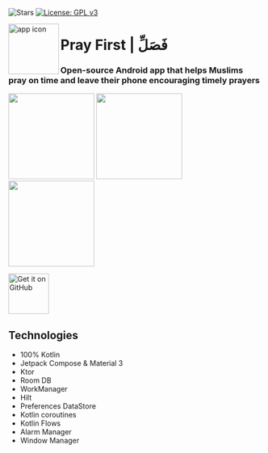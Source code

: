 ![Stars](https://img.shields.io/github/stars/mhss1/prayfirst?style=social)
[![License: GPL v3](https://img.shields.io/badge/License-GPLv3-blue.svg)](https://www.gnu.org/licenses/gpl-3.0)

<img align="left" width="100" height="100" src="https://github.com/mhss1/PrayFirst/assets/58703865/3551e461-4263-44ee-a48e-57b7bd1e6075" alt="app icon">

# Pray First | فَصَلِّ

### Open-source Android app that helps Muslims pray on time and leave their phone encouraging timely prayers

<div align="left">
<img src = "https://github.com/mhss1/PrayFirst/assets/58703865/2286cd8d-c641-4551-8e04-1c525ec68e3c" width="170" />
<img src = "https://github.com/mhss1/PrayFirst/assets/58703865/d3846715-007d-4360-be73-feb03ad99221" width="170" />
<img src = "https://github.com/mhss1/PrayFirst/assets/58703865/f8862c94-0630-49b8-9204-a72d5fce59a0" width="170" />
</div>

[<img src="https://camo.githubusercontent.com/70bffd8873ab81e1bb0bccc44e488c3a989e3bd5/68747470733a2f2f692e6962622e636f2f71306d6463345a2f6765742d69742d6f6e2d6769746875622e706e67"
     alt="Get it on GitHub"
     height="80">](https://github.com/mhss1/PrayFirst/releases/latest)

## Technologies
 - 100% Kotlin
 - Jetpack Compose & Material 3
 - Ktor
 - Room DB
 - WorkManager
 - Hilt
 - Preferences DataStore
 - Kotlin coroutines
 - Kotlin Flows
 - Alarm Manager
 - Window Manager

